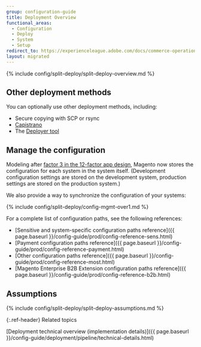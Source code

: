 ```yaml
---
group: configuration-guide
title: Deployment Overview
functional_areas:
  - Configuration
  - Deploy
  - System
  - Setup
redirect_to: https://experienceleague.adobe.com/docs/commerce-operations/configuration-guide/deployment/overview.html
layout: migrated
---
```


{% include config/split-deploy/split-deploy-overview.md %}

## Other deployment methods

You can optionally use other deployment methods, including:

*  Secure copying with SCP or rsync
*  [Capistrano](https://capistranorb.com/documentation/overview/what-is-capistrano)
*  The [Deployer tool](https://deployer.org/)

## Manage the configuration

Modeling after [factor 3 in the 12-factor app design](https://12factor.net/config), Magento now stores the configuration for each system in the system itself. (Development configuration settings are stored on the development system, production settings are stored on the production system.)

We also provide a way to synchronize the configuration of your systems:

{% include config/split-deploy/config-mgmt-over1.md %}

For a complete list of configuration paths, see the following references:

*  [Sensitive and system-specific configuration paths reference]({{ page.baseurl }}/config-guide/prod/config-reference-sens.html)
*  [Payment configuration paths reference]({{ page.baseurl }}/config-guide/prod/config-reference-payment.html)
*  [Other configuration paths reference]({{ page.baseurl }}/config-guide/prod/config-reference-most.html)
*  [Magento Enterprise B2B Extension configuration paths reference]({{ page.baseurl }}/config-guide/prod/config-reference-b2b.html)

## Assumptions

{% include config/split-deploy/split-deploy-assumptions.md %}

{:.ref-header}
Related topics

[Deployment technical overview (implementation details)]({{ page.baseurl }}/config-guide/deployment/pipeline/technical-details.html)
